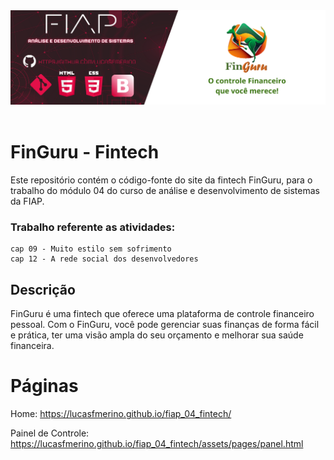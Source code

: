 <div align="center">
    <img src="./assets/images/github/fintech_web2.png" alt="finguru banner">
</div>
<br>


# FinGuru - Fintech

Este repositório contém o código-fonte do site da fintech FinGuru, para o trabalho do módulo 04 do curso de análise e desenvolvimento de sistemas da FIAP.

### Trabalho referente as atividades: 
    cap 09 - Muito estilo sem sofrimento
    cap 12 - A rede social dos desenvolvedores


## Descrição

FinGuru é uma fintech que oferece uma plataforma de controle financeiro pessoal. Com o FinGuru, você pode gerenciar suas finanças de forma fácil e prática, ter uma visão ampla do seu orçamento e melhorar sua saúde financeira.

# Páginas

Home:
<a href="https://lucasfmerino.github.io/fiap_04_fintech/">https://lucasfmerino.github.io/fiap_04_fintech/
<br>

Painel de Controle:
<a href="https://lucasfmerino.github.io/fiap_04_fintech/assets/pages/panel.html">https://lucasfmerino.github.io/fiap_04_fintech/assets/pages/panel.html</a>
